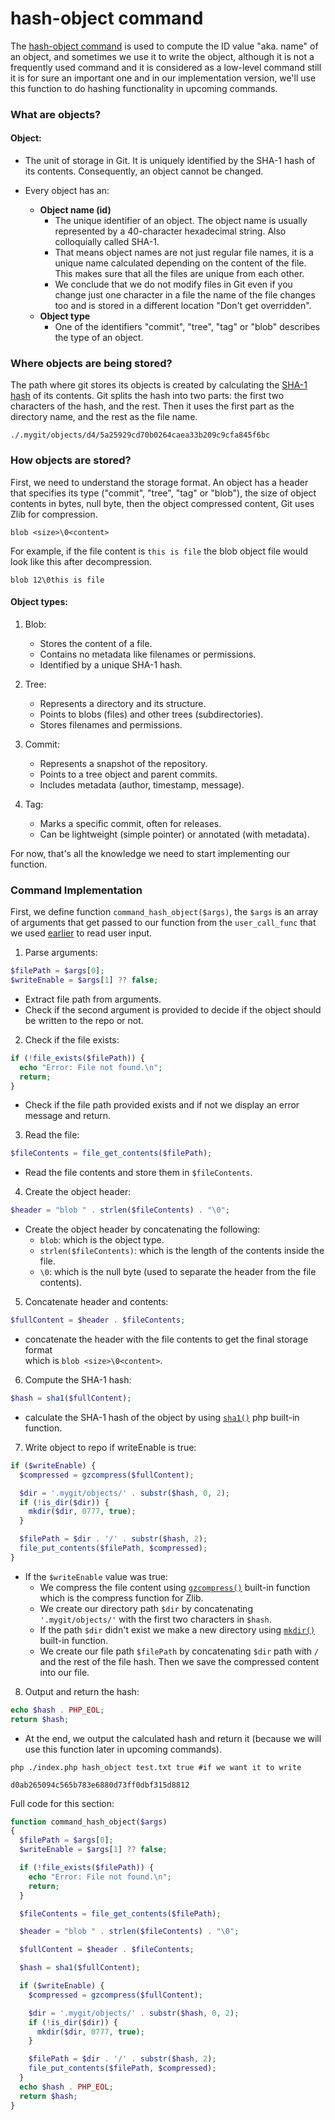 # hash-object command

The [hash-object command](https://git-scm.com/docs/git-hash-object) is used to compute the ID value "aka. name" of an object, and sometimes we use it to write the object, although it is not a frequently used command and it is considered as a low-level command still it is for sure an important one and in our implementation version, we'll use this function to do hashing functionality in upcoming commands.  

### What are objects?

#### Object:
- The unit of storage in Git. It is uniquely identified by the SHA-1 hash of its contents. Consequently, an object cannot be changed.  

- Every object has an:
   - **Object name (id)**
     - The unique identifier of an object. The object name is usually represented by a 40-character hexadecimal string. Also colloquially called SHA-1. 
     - That means object names are not just regular file names, it is a unique name calculated depending on the content of the file. This makes sure that all the files are unique from each other. 
     - We conclude that we do not modify files in Git even if you change just one character in a file the name of the file changes too and is stored in a different location "Don't get overridden".
   - **Object type**
     - One of the identifiers "commit", "tree", "tag" or "blob" describes the type of an object.

### Where objects are being stored?

The path where git stores its objects is created by calculating the [SHA-1 hash](https://en.wikipedia.org/wiki/SHA-1) of its contents. Git splits the hash into two parts: the first two characters of the hash, and the rest. Then it uses the first part as the directory name, and the rest as the file name.

```text title="example"
./.mygit/objects/d4/5a25929cd70b0264caea33b209c9cfa845f6bc
```

### How objects are stored?

First, we need to understand the storage format. An object has a header that specifies its type ("commit", "tree", "tag" or "blob"), the size of object contents in bytes, null byte, then the object compressed content, Git uses Zlib for compression.

```text title="example"
blob <size>\0<content>
```

For example, if the file content is `this is file` the blob object file would look like this after decompression.


```text title="example"
blob 12\0this is file
```

#### Object types:
1. Blob: 

    - Stores the content of a file.
    - Contains no metadata like filenames or permissions.
    - Identified by a unique SHA-1 hash.
2. Tree:

    - Represents a directory and its structure.
    - Points to blobs (files) and other trees (subdirectories).
    - Stores filenames and permissions.
3. Commit:

    - Represents a snapshot of the repository.
    - Points to a tree object and parent commits.
    - Includes metadata (author, timestamp, message).
4. Tag:

    - Marks a specific commit, often for releases.
    - Can be lightweight (simple pointer) or annotated (with metadata).

For now, that's all the knowledge we need to start implementing our function.

### Command Implementation

First, we define function `command_hash_object($args)`, the `$args` is an array of arguments that get passed to our function from the `user_call_func` that we used [earlier](.././starting%20code.md) to read user input.

1. Parse arguments:
```php title="./index.php"
$filePath = $args[0];
$writeEnable = $args[1] ?? false;
```

- Extract file path from arguments.
- Check if the second argument is provided to decide if the object should be written to the repo or not.

2. Check if the file exists:
```php title="./index.php"
if (!file_exists($filePath)) {
  echo "Error: File not found.\n";
  return;
}
```

- Check if the file path provided exists and if not we display an error message and return.

3. Read the file:
```php title="./index.php"
$fileContents = file_get_contents($filePath);
```

- Read the file contents and store them in `$fileContents`.

4. Create the object header:
```php title="./index.php"
$header = "blob " . strlen($fileContents) . "\0";
```

- Create the object header by concatenating the following:
  - `blob`: which is the object type.
  - `strlen($fileContents)`: which is the length of the contents inside the file.
  - `\0`: which is the null byte (used to separate the header from the file contents).

5. Concatenate header and contents:
```php title="./index.php"
$fullContent = $header . $fileContents;
```

- concatenate the header with the file contents to get the final storage format  
which is `blob <size>\0<content>`.

6. Compute the SHA-1 hash:
```php title="./index.php"
$hash = sha1($fullContent);
```

- calculate the SHA-1 hash of the object by using [`sha1()`](https://www.php.net/manual/en/function.sha1.php) php built-in function.

7. Write object to repo if writeEnable is true:
```php title="./index.php"
if ($writeEnable) {
  $compressed = gzcompress($fullContent);

  $dir = '.mygit/objects/' . substr($hash, 0, 2);
  if (!is_dir($dir)) {
    mkdir($dir, 0777, true);
  }

  $filePath = $dir . '/' . substr($hash, 2);
  file_put_contents($filePath, $compressed);
}
```

- If the `$writeEnable` value was true:
  - We compress the file content using [`gzcompress()`](https://www.php.net/manual/en/function.gzcompress.php) built-in function which is the compress function for Zlib.
  - We create our directory path `$dir` by concatenating `'.mygit/objects/'` with the first two characters in `$hash`.
  - If the path `$dir` didn't exist we make a new directory using [`mkdir()`](https://www.php.net/manual/en/function.mkdir.php) built-in function.
  - We create our file path `$filePath` by concatenating `$dir` path with `/` and the rest of the file hash. Then we save the compressed content into our file.

8. Output and return the hash:
```php title="./index.php"
echo $hash . PHP_EOL;
return $hash;
```

 - At the end, we output the calculated hash and return it (because we will use this function later in upcoming commands).

```text title="run example"
php ./index.php hash_object test.txt true #if we want it to write
```

```text title="output example"
d0ab265094c565b783e6880d73ff0dbf315d8812
```

Full code for this section:
```php title="index.php"
function command_hash_object($args)
{
  $filePath = $args[0];
  $writeEnable = $args[1] ?? false;

  if (!file_exists($filePath)) {
    echo "Error: File not found.\n";
    return;
  }

  $fileContents = file_get_contents($filePath);

  $header = "blob " . strlen($fileContents) . "\0";

  $fullContent = $header . $fileContents;

  $hash = sha1($fullContent);

  if ($writeEnable) {
    $compressed = gzcompress($fullContent);

    $dir = '.mygit/objects/' . substr($hash, 0, 2);
    if (!is_dir($dir)) {
      mkdir($dir, 0777, true);
    }

    $filePath = $dir . '/' . substr($hash, 2);
    file_put_contents($filePath, $compressed);
  }
  echo $hash . PHP_EOL;
  return $hash;
}
```